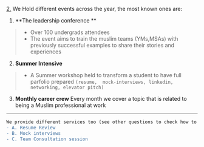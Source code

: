 [2.](https://media.discordapp.net/attachments/751241894805110817/1015479683518828554/unknown.png?width=948&height=632) We Hold different events across the year, the most known ones are: 
1. **The leadership conference **
> - Over 100 undergrads attendees 
> - The event aims to train the muslim teams (YMs,MSAs) with previously successful examples to share their stories and experiences 

2. **Summer Intensive**
> - A Summer workshop held to transform a student to have full parfolio prepared `(resume,  mock-interviews, linkedin,  networking, elevator pitch)`

3. **Monthly career crew**
Every month we cover a topic that is related to being a Muslim professional at work
----

```diff
We provide different services too (see other questions to check how to get to these services)
- A. Resume Review
- B. Mock interviews
- C. Team Consultation session
```